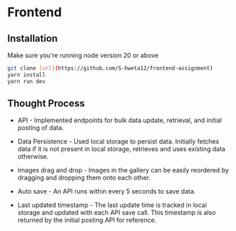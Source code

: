 
# Frontend

## Installation

Make sure you're running node version 20 or above

```sh 
git clone [url](https://github.com/S-hweta12/frontend-assignment)
yarn install
yarn run dev
```

## Thought Process

* API - Implemented endpoints for bulk data update, retrieval, and initial posting of data.

* Data Persistence - Used local storage to persist data. Initially fetches data if it is not present in local storage, retrieves and uses existing data otherwise.

* Images drag and drop - Images in the gallery can be easily reordered by dragging and dropping them onto each other.

* Auto save - An API runs within every 5 seconds to save data.

* Last updated timestamp - The last update time is tracked in local storage and updated with each API save call. This timestamp is also returned by the initial posting API for reference.